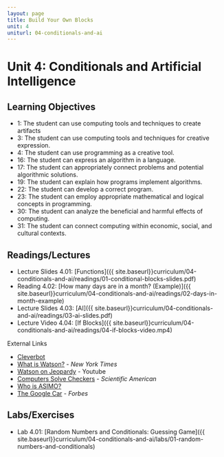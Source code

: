 ```yaml
---
layout: page
title: Build Your Own Blocks
unit: 4
uniturl: 04-conditionals-and-ai
---
```



Unit 4: Conditionals and Artificial Intelligence
================================================


Learning Objectives
-------------------
 * 1: The student can use computing tools and techniques to create artifacts
 * 3: The student can use computing tools and techniques for creative expression.
 * 4: The student can use programming as a creative tool.
 * 16: The student can express an algorithm in a language.
 * 17: The student can appropriately connect problems and potential algorithmic solutions.
 * 19: The student can explain how programs implement algorithms.
 * 22: The student can develop a correct program.
 * 23: The student can employ appropriate mathematical and logical concepts in programming.
 * 30: The student can analyze the beneficial and harmful effects of computing.
 * 31: The student can connect computing within economic, social, and cultural contexts.


Readings/Lectures
-----------------
 * Lecture Slides 4.01: [Functions]({{ site.baseurl}}curriculum/04-conditionals-and-ai/readings/01-conditional-blocks-slides.pdf)
 * Reading 4.02: [How many days are in a month? (Example)]({{ site.baseurl}}curriculum/04-conditionals-and-ai/readings/02-days-in-month-example)
 * Lecture Slides 4.03: [AI]({{ site.baseurl}}curriculum/04-conditionals-and-ai/readings/03-ai-slides.pdf)
 * Lecture Video 4.04: [If Blocks]({{ site.baseurl}}curriculum/04-conditionals-and-ai/readings/04-if-blocks-video.mp4)

External Links

 * [Cleverbot](http://www.cleverbot.com/)
 * [What is Watson?](http://www.nytimes.com/2010/06/20/magazine/20Computer-t.html?_r=3&) - *New York Times*
 * [Watson on Jeopardy](https://www.youtube.com/watch?v=seNkjYyG3gI) - Youtube
 * [Computers Solve Checkers](https://www.scientificamerican.com/article.cfm?id=computers-solve-checkers-its-a-draw) - *Scientific American*
 * [Who is ASIMO?](http://asimo.honda.com/asimotv/)
 * [The Google Car](http://www.forbes.com/sites/chunkamui/2013/01/22/fasten-your-seatbelts-googles-driverless-car-is-worth-trillions/) - *Forbes*


Labs/Exercises
--------------
 * Lab 4.01: [Random Numbers and Conditionals: Guessing Game]({{ site.baseurl}}curriculum/04-conditionals-and-ai/labs/01-random-numbers-and-conditionals)


